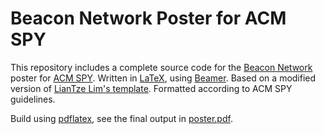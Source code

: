 # Beacon Network Poster for ACM SPY

This repository includes a complete source code for the [Beacon Network](https://beacon-network.org/) poster for [ACM SPY](http://www.itspy.cz/). Written in [LaTeX](https://www.latex-project.org/), using [Beamer](https://www.ctan.org/pkg/beamer). Based on a modified version of [LianTze Lim's template](https://www.overleaf.com/latex/templates/yet-another-beamerposter-theme-with-variable-sizes-and-colour-themes-landscape/tcwvmhjsfbdk#.WGxsVJJq7bN). Formatted according to ACM SPY guidelines.

Build using [pdflatex](http://www.tug.org/applications/pdftex/), see the final output in [poster.pdf](poster.pdf).